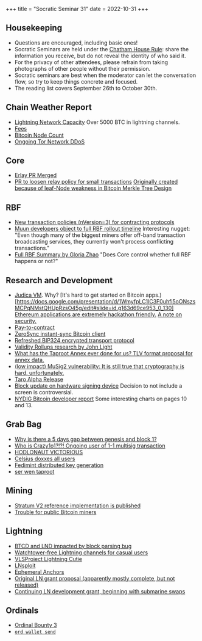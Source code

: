 +++
title = "Socratic Seminar 31"
date = 2022-10-31
+++

Housekeeping
------------

- Questions are encouraged, including basic ones!
- Socratic Seminars are held under the [Chatham House Rule](https://www.chathamhouse.org/about-us/chatham-house-rule): share the information you receive, but do not reveal the identity of who said it.
- For the privacy of other attendees, please refrain from taking photographs of other people without their permission.
- Socratic seminars are best when the moderator can let the conversation flow, so try to keep things concrete and focused.
- The reading list covers September 26th to October 30th.

Chain Weather Report
--------------------

- [Lightning Network Capacity](https://bitcoinvisuals.com/ln-capacity) Over 5000 BTC in lightning channels.
- [Fees](https://transactionfee.info/charts/fees-package-feerates/)
- [Bitcoin Node Count](https://luke.dashjr.org/programs/bitcoin/files/charts/historical.html)
- [Ongoing Tor Network DDoS](https://status.torproject.org/issues/2022-06-09-network-ddos/)

Core
----

- [Erlay PR Merged](https://github.com/bitcoin/bitcoin/pull/23443)
- [PR to loosen relay policy for small transactions](https://github.com/bitcoin/bitcoin/pull/26398) [Originally created because of leaf-Node weakness in Bitcoin Merkle Tree Design](https://bitslog.com/2018/06/09/leaf-node-weakness-in-bitcoin-merkle-tree-design/)

RBF
---

- [New transaction policies (nVersion=3) for contracting protocols](https://lists.linuxfoundation.org/pipermail/bitcoin-dev/2022-September/020937.html)
- [Muun developers object to full RBF rollout timeline](https://lists.linuxfoundation.org/pipermail/bitcoin-dev/2022-October/020980.html) Interesting nugget: "Even though many of the biggest miners offer off-band transaction broadcasting services, they currently won't process conflicting transactions."
- [Full RBF Summary by Gloria Zhao](https://github.com/glozow/bitcoin-notes/blob/full-rbf/full-rbf.md) "Does Core control whether full RBF happens or not?"


Research and Development
------------------------

- [Judica VM](https://github.com/judica-org/judica-vm). Why? [It's hard to get started on Bitcoin apps.)[https://docs.google.com/presentation/d/1WmyfpLC1lC3F0uhfi5oONszsMCPqNMstQHUpRzsO45g/edit#slide=id.g163d69ce953_0_130] [Ethereum applications are extremely hackathon friendly.](https://docs.google.com/presentation/d/1WmyfpLC1lC3F0uhfi5oONszsMCPqNMstQHUpRzsO45g/edit#slide=id.g163d69ce953_0_135) [A note on security.](https://docs.google.com/presentation/d/1WmyfpLC1lC3F0uhfi5oONszsMCPqNMstQHUpRzsO45g/edit#slide=id.g16482b91015_1_199)
- [Pay-to-contract](https://arxiv.org/abs/1212.3257)
- [ZeroSync instant-sync Bitcoin client](https://github.com/zerosync/zerosync)
- [Refreshed BIP324 encrypted transport protocol](https://lists.linuxfoundation.org/pipermail/bitcoin-dev/2022-October/020985.html)
- [Validity Rollups research by John Light](https://bitcoinrollups.org)
- [What has the Taproot Annex ever done for us? TLV format proposal for annex data.](https://lists.linuxfoundation.org/pipermail/bitcoin-dev/2022-October/020991.html)
- [(low impact) MuSig2 vulnerability: It is still true that cryptography is hard, unfortunately.](https://lists.linuxfoundation.org/pipermail/bitcoin-dev/2022-October/021000.html)
- [Taro Alpha Release](https://lightning.engineering/posts/2022-9-28-taro-launch/)
- [Block update on hardware signing device](https://wallet.build/how-we-design-our-hardware/) Decision to not include a screen is controversial.
- [NYDIG Bitcoin developer report](https://assets-global.website-files.com/614e11536f66309636c98688/63208342664438223226c3de_NYDIG%20-%20Developers%20of%20Bitcoin%202022.pdf) Some interesting charts on pages 10 and 13.

Grab Bag
--------

- [Why is there a 5 days gap between genesis and block 1?](https://bitcoin.stackexchange.com/questions/115344/why-is-there-a-5-days-gap-between-genesis-and-block-1)
- [Who is Crazy1o1?!?! Ongoing user of 1-1 multisig transaction](https://bitcoin.stackexchange.com/questions/115443/1-of-1-multisig)
- [HODLONAUT VICTORIOUS](https://twitter.com/hodlonaut/status/1583086284792205312)
- [Celsius doxxes all users](https://www.nobsbitcoin.com/celsius-doxxes-all-users/)
- [Fedimint distributed key generation](https://github.com/fedimint/fedimint/pull/600)
- [ser wen taproot](https://whentaproot.org/)

Mining
------

- [Stratum V2 reference implementation is published](https://twitter.com/StratumV2/status/1579805619351326722)
- [Trouble for public Bitcoin miners](https://bitcoinmagazine.com/business/public-miner-capitulation-takes-and-core-scientific)

Lightning
---------

- [BTCD and LND impacted by block parsing bug](https://twitter.com/brqgoo/status/1579216353780957185)
- [Watchtower-free Lightning channels for casual users](https://lists.linuxfoundation.org/pipermail/lightning-dev/2022-October/003707.html)
- [VLSProject Lightning Cutie](https://twitter.com/sphinx_chat/status/1571974701098074112)
- [LNsploit](https://www.nakamoto.codes/BitcoinDevShop/LNsploit)
- [Ephemeral Anchors](https://lists.linuxfoundation.org/pipermail/bitcoin-dev/2022-October/021036.html)
- [Original LN grant proposal (apparently mostly complete, but not released)](https://urbit.org/grants/volt-lightning-on-urbit)
- [Continuing LN development grant, beginning with submarine swaps](https://urbit.org/grants/lightning-development)

Ordinals
--------

- [Ordinal Bounty 3](https://docs.ordinals.com/bounty/3.html)
- [`ord wallet send`](https://twitter.com/rodarmor/status/1583585567710662656)
